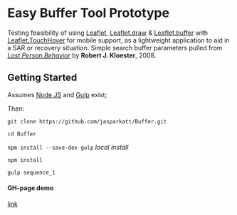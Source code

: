 # Easy Buffer Tool Prototype
Testing feasibility of using [Leaflet](http://leafletjs.com/), [Leaflet.draw](https://github.com/Leaflet/Leaflet.draw) & [Leaflet.buffer](https://github.com/skeate/Leaflet.buffer) with [Leaflet.TouchHover](https://github.com/mourner/Leaflet.TouchHover) for mobile support, as a lightweight application to aid in a SAR or recovery situation. Simple search buffer parameters pulled from *[Lost Person Behavior](https://www.amazon.com/Lost-Person-Behavior-search-rescue/dp/1879471396)* by **Robert J. Kloester**, 2008.

## Getting Started
Assumes [Node JS](https://nodejs.org/en/) and [Gulp](https://gulpjs.com/) exist;

Then:

`git clone https://github.com/jasparkatt/Buffer.git`

`cd Buffer`

`npm install --save-dev gulp` *local install*

`npm install`

`gulp sequence_1`

#### GH-page demo 
[link](https://jasparkatt.github.io/Buffer/)
